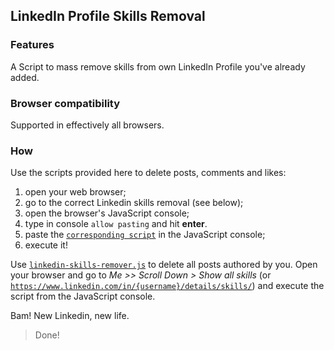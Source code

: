 ## LinkedIn Profile Skills Removal

### Features
A Script to mass remove skills from own LinkedIn Profile you've already added.

### Browser compatibility
Supported in effectively all browsers.

### How

Use the scripts provided here to delete posts, comments and likes:

1. open your web browser;
2. go to the correct Linkedin skills removal (see below);
3. open the browser's JavaScript console;
4. type in console `allow pasting` and hit **enter**. 
5. paste the [`corresponding script`](linkedin-skills-remover.js) in the JavaScript console;
6. execute it!

Use [`linkedin-skills-remover.js`](linkedin-skills-remover.js) to delete all posts authored by you. Open your browser and go to _Me >> Scroll Down > Show all skills_ (or [`https://www.linkedin.com/in/{username}/details/skills/`](https://www.linkedin.com/in/me/details/skills/)) and execute the script from the JavaScript console.

Bam! New Linkedin, new life.

> Done!
